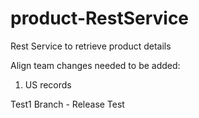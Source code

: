 # product-RestService
Rest Service to retrieve product details

Align team changes needed to be added:
1. US records

Test1 Branch - Release Test
